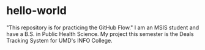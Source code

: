 # hello-world
"This repository is for practicing the GitHub Flow."
I am an MSIS student and have a B.S. in Public Health Science. My project this semester is the Deals Tracking System for UMD's INFO College.
